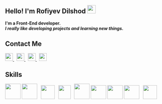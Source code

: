 ### <h2>Hello! I'm Rofiyev Dilshod <img src="https://media.giphy.com/media/hvRJCLFzcasrR4ia7z/giphy.gif" width="27px" /></h2>
<b>I'm a Front-End developer.</b> <br />
<i><b>I really like developing projects and learning new things.</b></i><br/>

<h2>Contact Me</h2>
<a href="https://t.me/rof1yev" target="_blank">
  <img src="https://www.freepnglogos.com/uploads/telegram-png/telegram-software-wikipedia-2.png" width="25px" />
</a>
&nbsp;
<a href="https://www.facebook.com/?ref=tn_tnmn" target="_blank">
  <img src="https://www.freepnglogos.com/uploads/facebook-logo-13.png" width="25px" />
</a>
&nbsp;
<a href="https://www.instagram.com/rof1yev.js/" target="_blank">
  <img src="https://www.freepnglogos.com/uploads/logo-ig-png/logo-ig-instagram-new-logo-vector-download-13.png" width="25px" />
</a>
&nbsp;
<a href="https://www.linkedin.com/in/rofiyev-dilshod-25635a270/" target="_blank">
  <img src="https://www.pngmart.com/files/21/Linkedin-In-Logo-PNG-HD.png" width="25px" />
</a>

### <h2>Skills</h2>
<span><img src="https://icons-for-free.com/download-icon-html+html5+icon-1320186681398289636_512.png" width="50" height="50" /></span>
<span><img src="https://www.citypng.com/public/uploads/small/11662224348dive19y2yfxhcf5ymxrmuwjfwqwfndj6x2jy9ab9n9o2cobcfv0ksoufkh0ucal88lvftnlmkocgeavwlbrcuysvkhz0ju0jsz83.png" width="50" height="50" /></span> &nbsp;
<span><img src="https://cdn-icons-png.flaticon.com/512/6422/6422232.png" width="45" height="45" /></span> &nbsp;
<span><img src="https://www.seekpng.com/png/full/142-1424501_bootstrap-comments-black-and-white-bootstrap-icon.png" width="40" height="45" /></span> &nbsp;
<span><img src="https://cdn.iconscout.com/icon/free/png-256/tailwind-css-5285308-4406745.png" width="50" height="50" /></span>
<span><img src="https://www.freepnglogos.com/uploads/javascript-png/js-outline-javascript-logo-download-clip-art-with-transparent-25.png" width="50" height="45" /></span>
<span><img src="https://static.thenounproject.com/png/3451812-200.png" width="50" height="45" /></span>
<span><img src="https://cdn4.iconfinder.com/data/icons/logos-brands-5/24/redux-512.png" width="50" height="45" /></span> &nbsp;
<span><img src="https://static-00.iconduck.com/assets.00/nextjs-icon-512x512-11yvtwzn.png" width="45" height="45" /></span>
